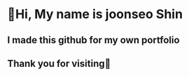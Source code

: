 <h1>👋Hi, My name is joonseo Shin</h1>
<h2>I made this github for my own portfolio</h2>
<h2>Thank you for visiting🙇</h2>
